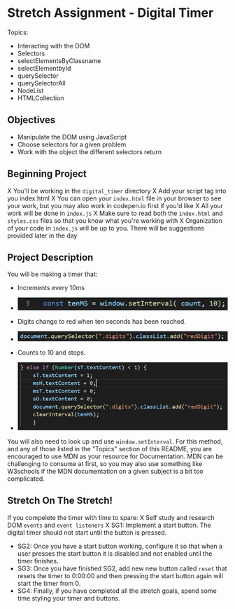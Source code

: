 # Stretch Assignment - Digital Timer

Topics:
 * Interacting with the DOM
 * Selectors
  * selectElementsByClassname
  * selectElementbyId
  * querySelector
  * querySelectorAll
 * NodeList
 * HTMLCollection

## Objectives
 * Manipulate the DOM using JavaScript
 * Choose selectors for a given problem
 * Work with the object the different selectors return

## Beginning Project
 X You'll be working in the `digital_timer` directory
 X Add your script tag into you index.html
 X You can open your `index.html` file in your browser to see your work, but you may also work in codepen.io first if you'd like
 X All your work will be done in `index.js`
 X Make sure to read both the `index.html` and `styles.css` files so that you know what you're working with
 X Organization of your code in `index.js` will be up to you. There will be suggestions provided later in the day

## Project Description
 You will be making a timer that:
  * Increments every 10ms
  * ![Increments every 10 ms](https://github.com/Devin-Bielejec/DOM-I/blob/Devin-Bielejec/img/Increments.JPG)

  * Digits change to red when ten seconds has been reached.
  * ![Has digits change to red when it gets to 10 seconds](https://github.com/Devin-Bielejec/DOM-I/blob/Devin-Bielejec/img/changesDigitsToRed.JPG)

  * Counts to 10 and stops.
  * ![Counts up to 10 seconds and does not count past 10 seconds](https://github.com/Devin-Bielejec/DOM-I/blob/Devin-Bielejec/img/countsToTen.JPG)

 You will also need to look up and use `window.setInterval`. For this method, and any of those listed in the "Topics" section of this README, you are encouraged to use MDN as your resource for Documentation. MDN can be challenging to consume at first, so you may also use something like W3schools if the MDN documentation on a given subject is a bit too complicated.

 ## Stretch On The Stretch!
  If you compelete the timer with time to spare:
  X Self study and research DOM `events` and `event listeners`
  X SG1: Implement a start button. The digital timer should not start until the button is pressed.
  * SG2: Once you have a start button working, configure it so that when a user presses the start button it is disabled and not enabled until the timer finishes.
  * SG3: Once you have finished SG2, add new new button called `reset` that resets the timer to 0:00:00 and then pressing the start button again will start the timer from 0.
  * SG4: Finally, if you have completed all the stretch goals, spend some time styling your timer and buttons.